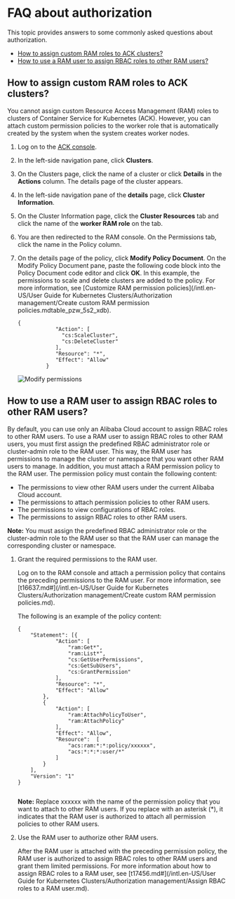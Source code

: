 # FAQ about authorization

This topic provides answers to some commonly asked questions about authorization.

-   [How to assign custom RAM roles to ACK clusters?](#section_0sm_z8q_eyo)
-   [How to use a RAM user to assign RBAC roles to other RAM users?](#section_wb5_8oc_wnd)

## How to assign custom RAM roles to ACK clusters?

You cannot assign custom Resource Access Management \(RAM\) roles to clusters of Container Service for Kubernetes \(ACK\). However, you can attach custom permission policies to the worker role that is automatically created by the system when the system creates worker nodes.

1.  Log on to the [ACK console](https://cs.console.aliyun.com).

2.  In the left-side navigation pane, click **Clusters**.

3.  On the Clusters page, click the name of a cluster or click **Details** in the **Actions** column. The details page of the cluster appears.

4.  In the left-side navigation pane of the **details** page, click **Cluster Information**.

5.  On the Cluster Information page, click the **Cluster Resources** tab and click the name of the **worker RAM role** on the tab.

6.  You are then redirected to the RAM console. On the Permissions tab, click the name in the Policy column.

7.  On the details page of the policy, click **Modify Policy Document**. On the Modify Policy Document pane, paste the following code block into the Policy Document code editor and click **OK**. In this example, the permissions to scale and delete clusters are added to the policy. For more information, see [Customize RAM permission policies](/intl.en-US/User Guide for Kubernetes Clusters/Authorization management/Create custom RAM permission policies.mdtable_pzw_5s2_xdb).

    ```
    {
                "Action": [
                  "cs:ScaleCluster",
                  "cs:DeleteCluster"
                ],
                "Resource": "*",
                "Effect": "Allow"
             }
    ```

    ![Modify permissions](https://static-aliyun-doc.oss-cn-hangzhou.aliyuncs.com/assets/img/en-US/3235359951/p44694.png)


## How to use a RAM user to assign RBAC roles to other RAM users?

By default, you can use only an Alibaba Cloud account to assign RBAC roles to other RAM users. To use a RAM user to assign RBAC roles to other RAM users, you must first assign the predefined RBAC administrator role or cluster-admin role to the RAM user. This way, the RAM user has permissions to manage the cluster or namespace that you want other RAM users to manage. In addition, you must attach a RAM permission policy to the RAM user. The permission policy must contain the following content:

-   The permissions to view other RAM users under the current Alibaba Cloud account.
-   The permissions to attach permission policies to other RAM users.
-   The permissions to view configurations of RBAC roles.
-   The permissions to assign RBAC roles to other RAM users.

**Note:** You must assign the predefined RBAC administrator role or the cluster-admin role to the RAM user so that the RAM user can manage the corresponding cluster or namespace.

1.  Grant the required permissions to the RAM user.

    Log on to the RAM console and attach a permission policy that contains the preceding permissions to the RAM user. For more information, see [t16637.md\#](/intl.en-US/User Guide for Kubernetes Clusters/Authorization management/Create custom RAM permission policies.md).

    The following is an example of the policy content:

    ```
    {
        "Statement": [{
                "Action": [
                    "ram:Get*",
                    "ram:List*",
                    "cs:GetUserPermissions",
                    "cs:GetSubUsers",
                    "cs:GrantPermission"
                ],
                "Resource": "*",
                "Effect": "Allow"
            },
            {
                "Action": [
                    "ram:AttachPolicyToUser",
                    "ram:AttachPolicy"
                ],
                "Effect": "Allow",
                "Resource":  [
                    "acs:ram:*:*:policy/xxxxxx",
                    "acs:*:*:*:user/*"
                ]
            }
        ],
        "Version": "1"
    }
                                
    ```

    **Note:** Replace xxxxxx with the name of the permission policy that you want to attach to other RAM users. If you replace with an asterisk \(\*\), it indicates that the RAM user is authorized to attach all permission policies to other RAM users.

2.  Use the RAM user to authorize other RAM users.

    After the RAM user is attached with the preceding permission policy, the RAM user is authorized to assign RBAC roles to other RAM users and grant them limited permissions. For more information about how to assign RBAC roles to a RAM user, see [t17456.md\#](/intl.en-US/User Guide for Kubernetes Clusters/Authorization management/Assign RBAC roles to a RAM user.md).



